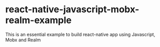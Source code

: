 # react-native-javascript-mobx-realm-example
This is an essential example to build react-native app using Javascript, Mobx and Realm
